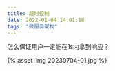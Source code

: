 ```yaml
---
title: 超时控制
date: 2022-01-04 14:01:18
tags: "微服务架构"
---
```


怎么保证用户一定能在1s内拿到响应？

<!--more-->

{% asset_img 20230704-01.jpg %}

